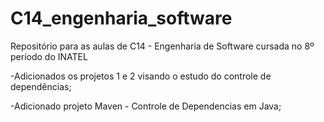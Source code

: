 # C14_engenharia_software
Repositório para as aulas de C14 - Engenharia de Software cursada no 8º período do INATEL

-Adicionados os projetos 1 e 2 visando o estudo do controle de dependências;

-Adicionado projeto Maven - Controle de Dependencias em Java;
